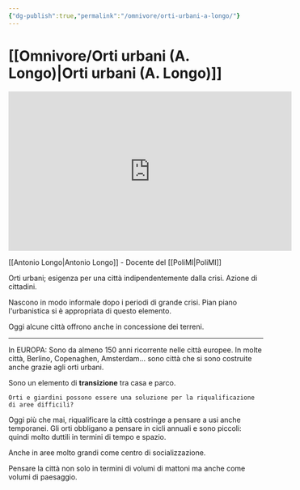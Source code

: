 ```yaml
---
{"dg-publish":true,"permalink":"/omnivore/orti-urbani-a-longo/"}
---
```



# [[Omnivore/Orti urbani (A. Longo)\|Orti urbani (A. Longo)]]

<iframe width="560" height="315" src="https://www.youtube.com/embed/iDTfBAfoLtU?si=dcHGYc2eEjAkopZs" title="YouTube video player" frameborder="0" allow="accelerometer; autoplay; clipboard-write; encrypted-media; gyroscope; picture-in-picture; web-share" referrerpolicy="strict-origin-when-cross-origin" allowfullscreen></iframe>

[[Antonio Longo\|Antonio Longo]] - Docente del [[PoliMI\|PoliMI]]


Orti urbani; esigenza per una città indipendentemente dalla crisi. Azione di cittadini.

Nascono in modo informale dopo i periodi di grande crisi. Pian piano l'urbanistica si è appropriata di questo elemento.

Oggi alcune città offrono anche in concessione dei terreni.

___

In EUROPA:
Sono da almeno 150 anni ricorrente nelle città europee. In molte città, Berlino, Copenaghen, Amsterdam... sono città che si sono costruite anche grazie agli orti urbani.


Sono un elemento di **transizione** tra casa e parco.

	Orti e giardini possono essere una soluzione per la riqualificazione di aree difficili?

Oggi più che mai, riqualificare la città costringe a pensare a usi anche temporanei. Gli orti obbligano a pensare in cicli annuali e sono piccoli: quindi molto duttili in termini di tempo e spazio.

Anche in aree molto grandi come centro di socializzazione.

Pensare la città non solo in termini di volumi di mattoni ma anche come volumi di paesaggio.
